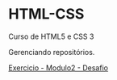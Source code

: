# HTML-CSS
 Curso de HTML5 e CSS 3

Gerenciando repositórios.

<a href="https://acmfeira.github.io/HTML-CSS/modulo%202/desafio/android.html" target="_blank">Exercicio - Modulo2 - Desafio</a>